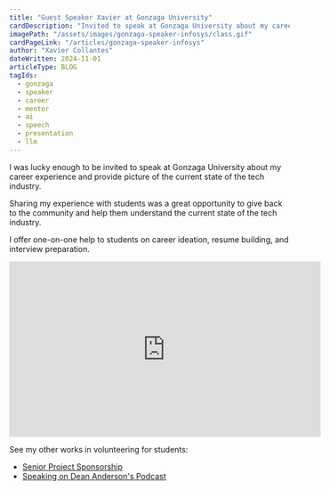 ```yaml
---
title: "Guest Speaker Xavier at Gonzaga University"
cardDescription: "Invited to speak at Gonzaga University about my career experience and provide advice to students."
imagePath: "/assets/images/gonzaga-speaker-infosys/class.gif"
cardPageLink: "/articles/gonzaga-speaker-infosys"
author: "Xavier Collantes"
dateWritten: 2024-11-01
articleType: BLOG
tagIds:
  - gonzaga
  - speaker
  - career
  - mentor
  - ai
  - speech
  - presentation
  - llm
---
```


I was lucky enough to be invited to speak at Gonzaga University about my career
experience and provide picture of the current state of the tech industry.

Sharing my experience with students was a great opportunity to give back to the
community and help them understand the current state of the tech industry.

I offer one-on-one help to students on career ideation, resume building, and
interview preparation.

<iframe width="560" height="315" src="https://www.youtube-nocookie.com/embed/B_a4K3sCudo?si=OlYBBNtKDzYNrTuE" title="YouTube video player" frameborder="0" allow="accelerometer; autoplay; clipboard-write; encrypted-media; gyroscope; picture-in-picture; web-share" referrerpolicy="strict-origin-when-cross-origin" allowfullscreen></iframe>

See my other works in volunteering for students:

- [Senior Project Sponsorship](/articles/rx-blockchain)
- [Speaking on Dean Anderson's Podcast](/articles/anderson-podcast)

